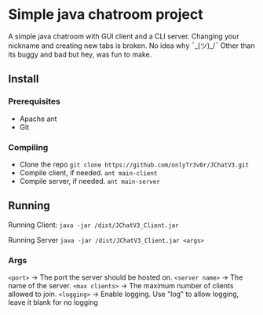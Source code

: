 # Simple java chatroom project

A simple java chatroom with GUI client and a CLI server.
Changing your nickname and creating new tabs is broken. No idea why ¯\_(ツ)_/¯
Other than its buggy and bad but hey, was fun to make.

## Install

### Prerequisites

- Apache ant
- Git

### Compiling

- Clone the repo
`git clone https://github.com/onlyTr3v0r/JChatV3.git`
- Compile client, if needed.
`ant main-client`
- Compile server, if needed.
`ant main-server`

## Running

Running Client:
`java -jar /dist/JChatV3_Client.jar`

Running Server
`java -jar /dist/JChatV3_Client.jar <args>`

### Args

`<port>` -> The port the server should be hosted on.
`<server name>` -> The name of the server.
`<max clients>` -> The maximum number of clients allowed to join.
`<logging>` -> Enable logging. Use "log" to allow logging, leave it blank for no logging
